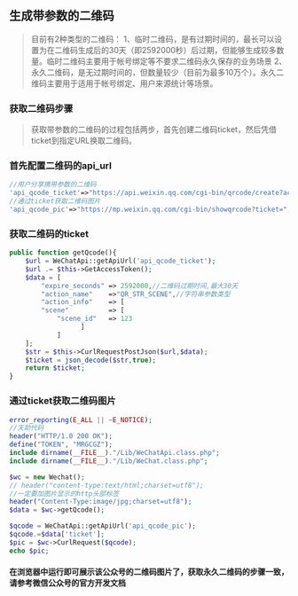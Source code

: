 ## 生成带参数的二维码
>目前有2种类型的二维码：
>1、临时二维码，是有过期时间的，最长可以设置为在二维码生成后的30天（即2592000秒）后过期，但能够生成较多数量。临时二维码主要用于帐号绑定等不要求二维码永久保存的业务场景
>2、永久二维码，是无过期时间的，但数量较少（目前为最多10万个）。永久二维码主要用于适用于帐号绑定、用户来源统计等场景。

### 获取二维码步骤
>获取带参数的二维码的过程包括两步，首先创建二维码ticket，然后凭借ticket到指定URL换取二维码。

### 首先配置二维码的api_url
```php
//用户分享携带参数的二维码
'api_qcode_ticket'=>"https://api.weixin.qq.com/cgi-bin/qrcode/create?access_token=",
//通过ticket获取二维码图片
'api_qcode_pic'=>"https://mp.weixin.qq.com/cgi-bin/showqrcode?ticket=",
```
### 获取二维码的ticket
```php
public function getQcode(){
    $url = WeChatApi::getApiUrl('api_qcode_ticket');
    $url .= $this->GetAccessToken();
    $data = [
        "expire_seconds" => 2592000,//二维码过期时间,最大30天
        "action_name"    =>"QR_STR_SCENE",//字符串参数类型
        "action_info"    => [
        "scene"          => [
            "scene_id"   => 123
                  ]
            ]
    ];
    $str = $this->CurlRequestPostJson($url,$data);
    $ticket = json_decode($str,true);
    return $ticket;
}
```

### 通过ticket获取二维码图片
```php
error_reporting(E_ALL || ~E_NOTICE);
//天助代码
header("HTTP/1.0 200 OK");
define("TOKEN", "MRGCGZ");
include dirname(__FILE__)."/Lib/WeChatApi.class.php";
include dirname(__FILE__)."/Lib/WeChat.class.php";

$wc = new Wechat();
// header("content-type:text/html;charset=utf8");
//一定要加图片显示的http头部标签
header("Content-Type:image/jpg;charset=utf8");
$data = $wc->getQcode();

$qcode = WeChatApi::getApiUrl('api_qcode_pic');
$qcode.=$data['ticket'];
$pic = $wc->CurlRequest($qcode);
echo $pic;
```

#### 在浏览器中运行即可展示该公众号的二维码图片了，获取永久二维码的步骤一致，请参考微信公众号的官方开发文档
